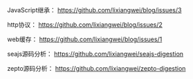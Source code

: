 JavaScript继承：
https://github.com/lixiangwei/blog/issues/3

http协议：
https://github.com/lixiangwei/blog/issues/2

web缓存：
https://github.com/lixiangwei/blog/issues/1  
  
seajs源码分析：
https://github.com/lixiangwei/seajs-digestion  
    
zepto源码分析：
https://github.com/lixiangwei/zepto-digestion
